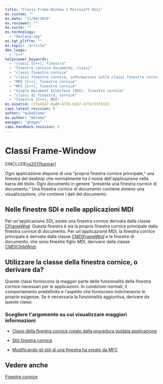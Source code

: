 ```yaml
---
title: "Classi Frame-Window | Microsoft Docs"
ms.custom: ""
ms.date: "11/04/2016"
ms.reviewer: ""
ms.suite: ""
ms.technology: 
  - "devlang-cpp"
ms.tgt_pltfrm: ""
ms.topic: "article"
dev_langs: 
  - "C++"
helpviewer_keywords: 
  - "classi [C++], finestra"
  - "finestre cornice documento, classi"
  - "classi finestra cornice"
  - "classi finestra cornice, informazioni sulle classi finestra cornice"
  - "MDI [C++], finestre cornice"
  - "MFC [C++], finestre cornice"
  - "Single Document Interface (SDI), finestre cornice"
  - "classi di finestra, cornice"
  - "finestre [C++], MDI"
ms.assetid: c27e43a7-8ad0-4759-b1b7-43f4725f4132
caps.latest.revision: 9
author: "mikeblome"
ms.author: "mblome"
manager: "ghogen"
caps.handback.revision: 5
---
```

# Classi Frame-Window
[!INCLUDE[vs2017banner](../assembler/inline/includes/vs2017banner.md)]

Ogni applicazione dispone di una "propria finestra cornice principale," una finestra del desktop che normalmente ha il nome dell'applicazione nella barra del titolo.  Ogni documento in genere "presenta una finestra cornice di documento." Una finestra cornice di documento contiene almeno una visualizzazione, che contiene i dati del documento.  
  
## Nelle finestre SDI e nelle applicazioni MDI  
 Per un'applicazione SDI, esiste una finestra cornice derivata dalla classe [CFrameWnd](../mfc/reference/cframewnd-class.md).  Questa finestra è sia la propria finestra cornice principale dalla finestra cornice di documento.  Per un'applicazione MDI, la finestra cornice principale è derivata dalla classe [CMDIFrameWnd](../mfc/reference/cmdiframewnd-class.md) e le finestre di documento, che sono finestre figlio MDI, derivano dalla classe [CMDIChildWnd](../mfc/reference/cmdichildwnd-class.md).  
  
## Utilizzare la classe della finestra cornice, o derivare da?  
 Queste classi forniscono la maggior parte delle funzionalità della finestra cornice necessari per le applicazioni.  In condizioni normali, il comportamento predefinito e l'aspetto che forniscono indicheranno le proprie esigenze.  Se è necessaria la funzionalità aggiuntiva, derivare da queste classi.  
  
### Scegliere l'argomento su cui visualizzare maggiori informazioni  
  
-   [Classi della finestra cornice creato dalla procedura guidata applicazione](../mfc/frame-window-classes-created-by-the-application-wizard.md)  
  
-   [Stili finestra cornice](../mfc/frame-window-styles-cpp.md)  
  
-   [Modificando gli stili di una finestra ha creato da MFC](../mfc/changing-the-styles-of-a-window-created-by-mfc.md)  
  
## Vedere anche  
 [Finestre cornice](../mfc/frame-windows.md)